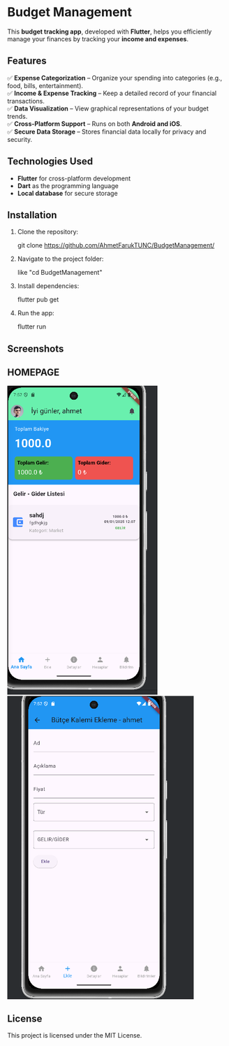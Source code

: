 # **Budget Management**  

This **budget tracking app**, developed with **Flutter**, helps you efficiently manage your finances by tracking your **income and expenses**.  

## **Features**  
✅ **Expense Categorization** – Organize your spending into categories (e.g., food, bills, entertainment).  
✅ **Income & Expense Tracking** – Keep a detailed record of your financial transactions.  
✅ **Data Visualization** – View graphical representations of your budget trends.  
✅ **Cross-Platform Support** – Runs on both **Android and iOS**.  
✅ **Secure Data Storage** – Stores financial data locally for privacy and security.  

## **Technologies Used**  
- **Flutter** for cross-platform development  
- **Dart** as the programming language  
- **Local database** for secure storage  

## **Installation**  
1. Clone the repository:  
   
   git clone https://github.com/AhmetFarukTUNC/BudgetManagement/
    
2. Navigate to the project folder:  
   
   like "cd BudgetManagement"
     
3. Install dependencies:  
   
   flutter pub get
     
5. Run the app:  
   
   flutter run
     

## **Screenshots**
## **HOMEPAGE**

![HOMEPAGE](butce/images/anasayfa.png)
![ADD DEBT](butce/images/borcekle.png)




## **License**  
This project is licensed under the MIT License.

